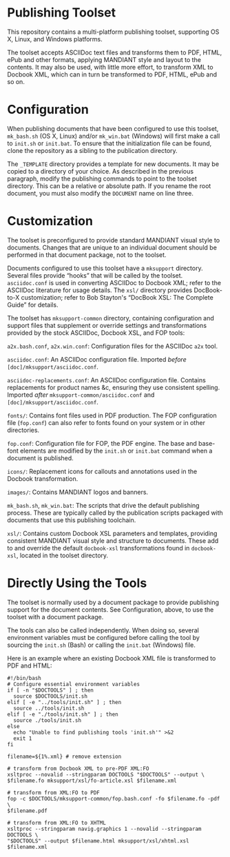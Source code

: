 Publishing Toolset
==================

This repository contains a multi-platform publishing toolset, supporting OS X,
Linux, and Windows platforms.

The toolset accepts ASCIIDoc text files and transforms them to PDF, HTML, ePub
and other formats, applying MANDIANT style and layout to the contents. It may
also be used, with little more effort, to transform XML to Docbook XML, which
can in turn be transformed to PDF, HTML, ePub and so on.

Configuration
=============

When publishing documents that have been configured to use this toolset,
`mk_bash.sh` (OS X, Linux) and/or `mk_win.bat` (Windows) will first make a
call to `init.sh` or `init.bat`. To ensure that the initialization file can
be found, clone the repository as a sibling to the publication directory.

The `_TEMPLATE` directory provides a template for new documents. It may be
copied to a directory of your choice. As described in the previous paragraph,
modify the publishing commands to point to the toolset directory. This can be
a relative or absolute path. If you rename the root document, you must also
modify the `DOCUMENT` name on line three.

Customization
=============

The toolset is preconfigured to provide standard MANDIANT visual style to
documents. Changes that are unique to an individual document should be
performed in that document package, not to the toolset.

Documents configured to use this toolset have a `mksupport` directory. Several
files provide “hooks” that will be called by the toolset. `asciidoc.conf` is
used in converting ASCIIDoc to Docbook XML; refer to the ASCIIDoc literature
for usage details. The `xsl/` directory provides DocBook-to-X customization;
refer to Bob Stayton's “DocBook XSL: The Complete Guide” for details.

The toolset has `mksupport-common` directory, containing configuration and
support files that supplement or override settings and transformations
provided by the stock ASCIIDoc, Docbook XSL, and FOP tools:

`a2x.bash.conf`, `a2x.win.conf`: Configuration files for the ASCIIDoc `a2x`
tool.

`asciidoc.conf`: An ASCIIDoc configuration file. Imported *before*
`[doc]/mksupport/asciidoc.conf`.

`asciidoc-replacements.conf`: An ASCIIDoc configuration file. Contains
replacements for product names &c, ensuring they use consistent spelling.
Imported *after* `mksupport-common/asciidoc.conf` and
`[doc]/mksupport/asciidoc.conf`.

`fonts/`: Contains font files used in PDF production. The FOP configuration
file (`fop.conf`) can also refer to fonts found on your system or in other
directories.

`fop.conf`: Configuration file for FOP, the PDF engine. The base and base-font
elements are modified by the `init.sh` or `init.bat` command when a document
is published.

`icons/`: Replacement icons for callouts and annotations used in the Docbook
transformation.

`images/`: Contains MANDIANT logos and banners.

`mk_bash.sh`, `mk_win.bat`: The scripts that drive the default publishing
process. These are typically called by the publication scripts packaged with
documents that use this publishing toolchain.

`xsl/`: Contains custom Docbook XSL parameters and templates, providing
consistent MANDIANT visual style and structure to documents. These add to and
override the default `docbook-xsl` transformations found in `docbook-xsl`,
located in the toolset directory.

Directly Using the Tools
========================

The toolset is normally used by a document package to provide publishing
support for the document contents. See Configuration, above, to use the
toolset with a document package.

The tools can also be called independently. When doing so, several environment
variables must be configured before calling the tool by sourcing the `init.sh`
(Bash) or calling the `init.bat` (Windows) file.

Here is an example where an existing Docbook XML file is transformed to PDF and HTML:

    #!/bin/bash
    # Configure essential environment variables
    if [ -n "$DOCTOOLS" ] ; then
      source $DOCTOOLS/init.sh
    elif [ -e "../tools/init.sh" ] ; then
      source ../tools/init.sh
    elif [ -e "./tools/init.sh" ] ; then
      source ./tools/init.sh
    else
      echo "Unable to find publishing tools 'init.sh'" >&2
      exit 1
    fi
    
    filename=${1%.xml} # remove extension

    # transform from Docbook XML to pre-PDF XML:FO
    xsltproc --novalid --stringparam DOCTOOLS "$DOCTOOLS" --output \
    $filename.fo mksupport/xsl/fo-article.xsl $filename.xml

    # transform from XML:FO to PDF
    fop -c $DOCTOOLS/mksupport-common/fop.bash.conf -fo $filename.fo -pdf \
    $filename.pdf

    # transform from XML:FO to XHTML
    xsltproc --stringparam navig.graphics 1 --novalid --stringparam DOCTOOLS \
    "$DOCTOOLS" --output $filename.html mksupport/xsl/xhtml.xsl $filename.xml
